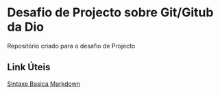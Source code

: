 # Desafio de Projecto sobre Git/Gitub da Dio
Repositório criado para o desafio de Projecto

## Link Úteis
[Sintaxe Basica Markdown](https://www.markdownguide.org/basic-syntax/)
